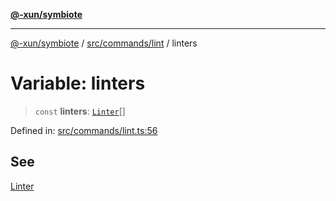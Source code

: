 [**@-xun/symbiote**](../../../../README.md)

***

[@-xun/symbiote](../../../../README.md) / [src/commands/lint](../README.md) / linters

# Variable: linters

> `const` **linters**: [`Linter`](../enumerations/Linter.md)[]

Defined in: [src/commands/lint.ts:56](https://github.com/Xunnamius/symbiote/blob/1901cfe78a48fcd1dfae4e3760acf197e8812676/src/commands/lint.ts#L56)

## See

[Linter](../enumerations/Linter.md)
